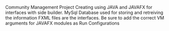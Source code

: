 Community Management Project Creating using JAVA and JAVAFX for interfaces with side builder.
MySql Database used for storing and retreiving the information 
FXML files are the interfaces.
Be sure to add the correct VM arguments for JAVAFX modules as Run Configurations
